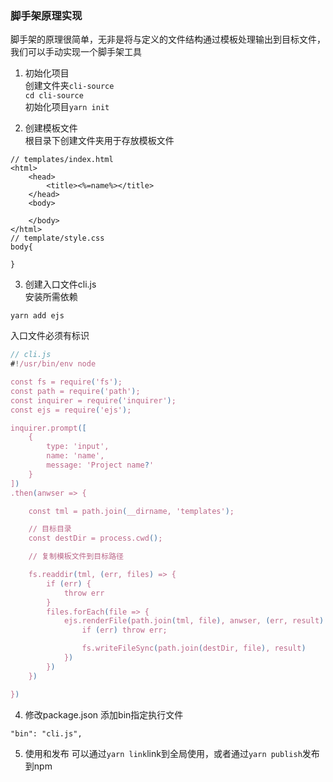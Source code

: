 ### 脚手架原理实现

脚手架的原理很简单，无非是将与定义的文件结构通过模板处理输出到目标文件，我们可以手动实现一个脚手架工具

1. 初始化项目  
创建文件夹`cli-source`  
`cd cli-source`  
初始化项目`yarn init`

2. 创建模板文件  
根目录下创建文件夹用于存放模板文件

```
// templates/index.html
<html>
    <head>
        <title><%=name%></title>
    </head>
    <body>
        
    </body>
</html>
// template/style.css
body{
    
}
```

3. 创建入口文件cli.js  
安装所需依赖

```
yarn add ejs
```
入口文件必须有标识
```javascript
// cli.js
#!/usr/bin/env node

const fs = require('fs');
const path = require('path');
const inquirer = require('inquirer');
const ejs = require('ejs');

inquirer.prompt([
    {
        type: 'input',
        name: 'name',
        message: 'Project name?'
    }
])
.then(anwser => {

    const tml = path.join(__dirname, 'templates');

    // 目标目录
    const destDir = process.cwd();

    // 复制模板文件到目标路径

    fs.readdir(tml, (err, files) => {
        if (err) {
            throw err
        }
        files.forEach(file => {
            ejs.renderFile(path.join(tml, file), anwser, (err, result) => {
                if (err) throw err;

                fs.writeFileSync(path.join(destDir, file), result)
            })
        })
    })

})
```
4. 修改package.json
添加bin指定执行文件

```
"bin": "cli.js",
```
5. 使用和发布
可以通过`yarn link`link到全局使用，或者通过`yarn publish`发布到npm
